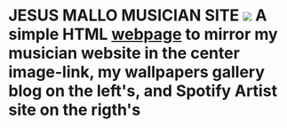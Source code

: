# JESUS MALLO MUSICIAN SITE <img src="https://2.bp.blogspot.com/-GK0qpqNN1so/UYm_KzqlxjI/AAAAAAAAAyQ/bZ--pkLtWQQ/s200/Sol+%C3%BAltimo.png"/> A simple HTML <a href="http://www.jesusmallo.eu">webpage</a> to mirror my musician website in the center image-link, my wallpapers gallery blog on the left's, and Spotify Artist site on the rigth's
